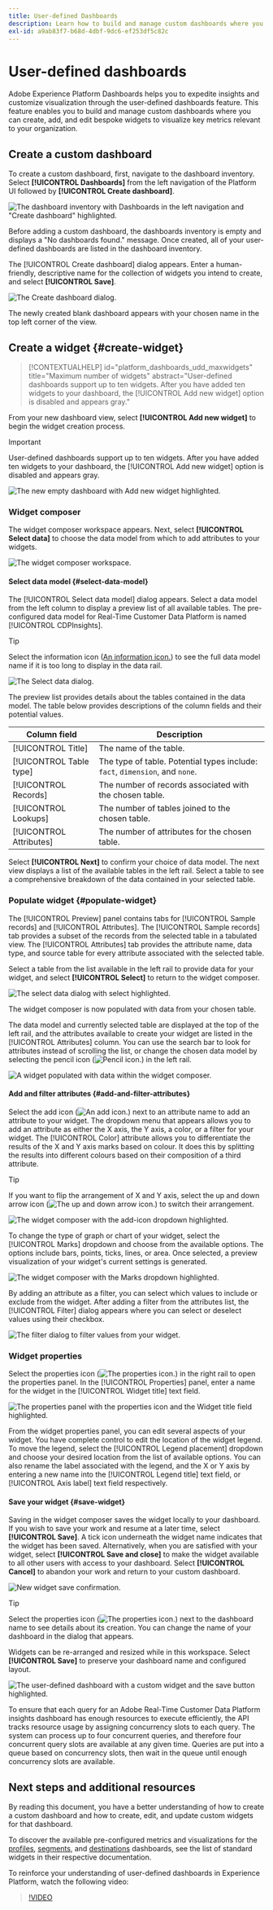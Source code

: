 ```yaml
---
title: User-defined Dashboards
description: Learn how to build and manage custom dashboards where you can create, add, and edit bespoke widgets to visualize key metrics.
exl-id: a9ab83f7-b68d-4dbf-9dc6-ef253df5c82c
---
```

# User-defined dashboards

Adobe Experience Platform Dashboards helps you to expedite insights and customize visualization through the user-defined dashboards feature. This feature enables you to build and manage custom dashboards where you can create, add, and edit bespoke widgets to visualize key metrics relevant to your organization.

<!-- Getting started / permissions section commented out for Beta. This will be necessary after GA only

## Getting started

To view dashboards in Adobe Experience Platform you must have the appropriate permissions enabled. Please read the [dashboards permissions documentation](./permissions.md#available-permissions) to learn how to grant users the ability to view, edit, and update Experience Platform dashboards using Adobe Admin Console. If you do not have administrator privileges for your organization, contact your product administrator to obtain the required permissions. -->

## Create a custom dashboard

To create a custom dashboard, first, navigate to the dashboard inventory. Select **[!UICONTROL Dashboards]** from the left navigation of the Platform UI followed by **[!UICONTROL Create dashboard]**.

![The dashboard inventory with Dashboards in the left navigation and "Create dashboard" highlighted.](./images/user-defined-dashboards/create-dashboard.png)

Before adding a custom dashboard, the dashboards inventory is empty and displays a "No dashboards found." message. Once created, all of your user-defined dashboards are listed in the dashboard inventory.

The [!UICONTROL Create dashboard] dialog appears. Enter a human-friendly, descriptive name for the collection of widgets you intend to create, and select **[!UICONTROL Save]**.

![The Create dashboard dialog.](./images/user-defined-dashboards/create-dashboard-dialog.png)

The newly created blank dashboard appears with your chosen name in the top left corner of the view.

## Create a widget {#create-widget}

>[!CONTEXTUALHELP]
>id="platform_dashboards_udd_maxwidgets"
>title="Maximum number of widgets"
>abstract="User-defined dashboards support up to ten widgets. After you have added ten widgets to your dashboard, the [!UICONTROL Add new widget] option is disabled and appears gray."

From your new dashboard view, select **[!UICONTROL Add new widget]** to begin the widget creation process.

>[!IMPORTANT]
>
>User-defined dashboards support up to ten widgets. After you have added ten widgets to your dashboard, the [!UICONTROL Add new widget] option is disabled and appears gray.

![The new empty dashboard with Add new widget highlighted.](./images/user-defined-dashboards/add-new-widget.png)

### Widget composer

The widget composer workspace appears. Next, select **[!UICONTROL Select data]** to choose the data model from which to add attributes to your widgets. 

![The widget composer workspace.](./images/user-defined-dashboards/widget-composer.png)

#### Select data model {#select-data-model}

The [!UICONTROL Select data model] dialog appears. Select a data model from the left column to display a preview list of all available tables. The pre-configured data model for Real-Time Customer Data Platform is named [!UICONTROL CDPInsights].

>[!TIP]
>
>Select the information icon ([An information icon.](./images/user-defined-dashboards/info-icon.png)) to see the full data model name if it is too long to display in the data rail.

![The Select data dialog.](./images/user-defined-dashboards/select-data-model-dialog.png)

The preview list provides details about the tables contained in the data model. The table below provides descriptions of the column fields and their potential values.

| Column field | Description |
|---|---|
|[!UICONTROL Title] | The name of the table.|
|[!UICONTROL Table type] | The type of table. Potential types include: `fact`, `dimension`, and `none`. |
|[!UICONTROL Records] | The number of records associated with the chosen table.|
|[!UICONTROL Lookups] | The number of tables joined to the chosen table.|
|[!UICONTROL Attributes] | The number of attributes for the chosen table.|

Select **[!UICONTROL Next]** to confirm your choice of data model. The next view displays a list of the available tables in the left rail. Select a table to see a comprehensive breakdown of the data contained in your selected table.

### Populate widget {#populate-widget}

The [!UICONTROL Preview] panel contains tabs for [!UICONTROL Sample records] and [!UICONTROL Attributes]. The [!UICONTROL Sample records] tab provides a subset of the records from the selected table in a tabulated view. The [!UICONTROL Attributes] tab provides the attribute name, data type, and source table for every attribute associated with the selected table. 

Select a table from the list available in the left rail to provide data for your widget, and select **[!UICONTROL Select]** to return to the widget composer.

![The select data dialog with select highlighted.](./images/user-defined-dashboards/select-a-table.png)

The widget composer is now populated with data from your chosen table.

The data model and currently selected table are displayed at the top of the left rail, and the attributes available to create your widget are listed in the [!UICONTROL Attributes] column. You can use the search bar to look for attributes instead of scrolling the list, or change the chosen data model by selecting the pencil icon (![Pencil icon.](./images/user-defined-dashboards/edit-icon.png)) in the left rail.

![A widget populated with data within the widget composer.](./images/user-defined-dashboards/populated-widget-composer.png)

#### Add and filter attributes {#add-and-filter-attributes}

Select the add icon (![An add icon.](./images/user-defined-dashboards/add-icon.png)) next to an attribute name to add an attribute to your widget. The dropdown menu that appears allows you to add an attribute as either the X axis, the Y axis, a color, or a filter for your widget. The [!UICONTROL Color] attribute allows you to differentiate the results of the X and Y axis marks based on colour. It does this by splitting the results into different colours based on their composition of a third attribute. 

>[!TIP]
>
>If you want to flip the arrangement of X and Y axis, select the up and down arrow icon (![The up and down arrow icon.](./images/user-defined-dashboards/switch-axis-icon.png)) to switch their arrangement.

![The widget composer with the add-icon dropdown highlighted.](./images/user-defined-dashboards/attributes-dropdown.png)

To change the type of graph or chart of your widget, select the [!UICONTROL Marks] dropdown and choose from the available options. The options include bars, points, ticks, lines, or area. Once selected, a preview visualization of your widget's current settings is generated.

![The widget composer with the Marks dropdown highlighted.](./images/user-defined-dashboards/marks-dropdown.png)

By adding an attribute as a filter, you can select which values to include or exclude from the widget. After adding a filter from the attributes list, the [!UICONTROL Filter] dialog appears where you can select or deselect values using their checkbox.

![The filter dialog to filter values from your widget.](./images/user-defined-dashboards/filter-dialog.png)

### Widget properties

Select the properties icon (![The properties icon.](./images/user-defined-dashboards/properties-icon.png)) in the right rail to open the properties panel. In the [!UICONTROL Properties] panel, enter a name for the widget in the [!UICONTROL Widget title] text field. 

![The properties panel with the properties icon and the Widget title field highlighted.](./images/user-defined-dashboards/properties-panel.png)

From the widget properties panel, you can edit several aspects of your widget. You have complete control to edit the location of the widget legend. To move the legend, select the [!UICONTROL Legend placement] dropdown and choose your desired location from the list of available options. You can also rename the label associated with the legend, and the X or Y axis by entering a new name into the [!UICONTROL Legend title] text field, or [!UICONTROL Axis label] text field respectively. 

#### Save your widget {#save-widget}

Saving in the widget composer saves the widget locally to your dashboard. If you wish to save your work and resume at a later time, select **[!UICONTROL Save]**. A tick icon underneath the widget name indicates that the widget has been saved. Alternatively, when you are satisfied with your widget, select **[!UICONTROL Save and close]** to make the widget available to all other users with access to your dashboard. Select **[!UICONTROL Cancel]** to abandon your work and return to your custom dashboard.

![New widget save confirmation.](./images/user-defined-dashboards/save-confirmation.png)

>[!TIP]
>
>Select the properties icon (![The properties icon.](./images/user-defined-dashboards/properties-icon.png)) next to the dashboard name to see details about its creation. You can change the name of your dashboard in the dialog that appears.

Widgets can be re-arranged and resized while in this workspace. Select **[!UICONTROL Save]** to preserve your dashboard name and configured layout.

![The user-defined dashboard with a custom widget and the save button highlighted.](./images/user-defined-dashboards/user-defined-dashboard.png)

To ensure that each query for an Adobe Real-Time Customer Data Platform insights dashboard has enough resources to execute efficiently, the API tracks resource usage by assigning concurrency slots to each query. The system can process up to four concurrent queries, and therefore four concurrent query slots are available at any given time. Queries are put into a queue based on concurrency slots, then wait in the queue until enough concurrency slots are available.

## Next steps and additional resources

By reading this document, you have a better understanding of how to create a custom dashboard and how to create, edit, and update custom widgets for that dashboard.

To discover the available pre-configured metrics and visualizations for the [profiles](./guides/profiles.md#standard-widgets), [segments](./guides/segments.md#standard-widgets), and [destinations](./guides/destinations.md#standard-widgets) dashboards, see the list of standard widgets in their respective documentation.

To reinforce your understanding of user-defined dashboards in Experience Platform, watch the following video:

>[!VIDEO](https://video.tv.adobe.com/v/3409637?quality=12&learn=on)
